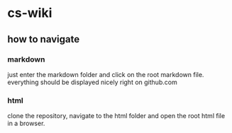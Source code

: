 # cs-wiki

## how to navigate
### markdown
just enter the markdown folder and click on the root markdown file. everything should be displayed nicely right on github.com

### html
clone the repository, navigate to the html folder and open the root html file in a browser.
